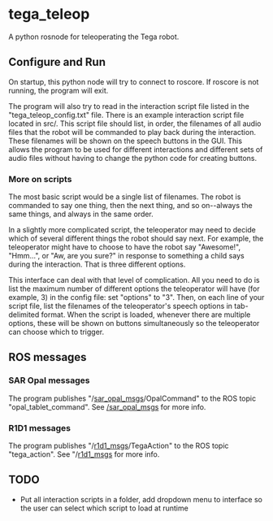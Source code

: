 # tega\_teleop
A python rosnode for teleoperating the Tega robot.

## Configure and Run
On startup, this python node will try to connect to roscore. If roscore is not running, the program will exit. 

The program will also try to read in the interaction script file listed in the "tega\_teleop\_config.txt" file. There is an example interaction script file located in src/. This script file should list, in order, the filenames of all audio files that the robot will be commanded to play back during the interaction. These filenames will be shown on the speech buttons in the GUI. This allows the program to be used for different interactions and different sets of audio files without having to change the python code for creating buttons.

### More on scripts
The most basic script would be a single list of filenames. The robot is commanded to say one thing, then the next thing, and so on--always the same things, and always in the same order.

In a slightly more complicated script, the teleoperator may need to decide which of several different things the robot should say next. For example, the teleoperator might have to choose to have the robot say "Awesome!", "Hmm...", or "Aw, are you sure?" in response to something a child says during the interaction. That is three different options.

This interface can deal with that level of complication. All you need to do is list the maximum number of different options the teleoperator will have (for example, 3) in the config file: set "options" to "3". Then, on each line of your script file, list the filenames of the teleoperator's speech options in tab-delimited format. When the script is loaded, whenever there are multiple options, these will be shown on buttons simultaneously so the teleoperator can choose which to trigger.


## ROS messages
### SAR Opal messages
The program publishes "/[sar\_opal\_msgs](https://github.com/personal-robots/sar_opal_msgs "/sar_opal_msgs")/OpalCommand" to the ROS topic "opal\_tablet\_command". See [/sar\_opal\_msgs](https://github.com/personal-robots/sar_opal_msgs "/sar_opal_msgs") for more info.

### R1D1 messages
The program publishes "/[r1d1\_msgs](https://github.com/personal-robots/r1d1_msgs "/r1d1_msgs")/TegaAction" to the ROS topic "tega\_action". See "/[r1d1\_msgs](https://github.com/personal-robots/r1d1_msgs "/r1d1_msgs") for more info. 

## TODO
- Put all interaction scripts in a folder, add dropdown menu to interface so the user can select which script to load at runtime

